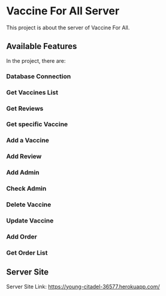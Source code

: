 # Vaccine For All Server

This project is about the server of Vaccine For All.

## Available Features

In the project, there are:

### Database Connection

### Get Vaccines List

### Get Reviews

### Get specific Vaccine

### Add a Vaccine

### Add Review

### Add Admin

### Check Admin

### Delete Vaccine

### Update Vaccine

### Add Order

### Get Order List


## Server Site
Server Site Link: https://young-citadel-36577.herokuapp.com/
